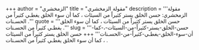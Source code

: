 +++
author = "الزمخشري"
title = "مقولة الزمخشري"
description = '''مقولة الزمخشري: حسن الخلق يستر كثيراً من السيئات ، كما أن سوء الخلق يغطـي كثيراً من الحسـنات .'''
quote = '''حسن الخلق يستر كثيراً من السيئات ، كما أن سوء الخلق يغطـي كثيراً من الحسـنات .'''
slug = '''حسن-الخلق-يستر-كثيراً-من-السيئات-،-كما-أن-سوء-الخلق-يغطـي-كثيراً-من-الحسـنات'''
+++
حسن الخلق يستر كثيراً من السيئات ، كما أن سوء الخلق يغطـي كثيراً من الحسـنات .
